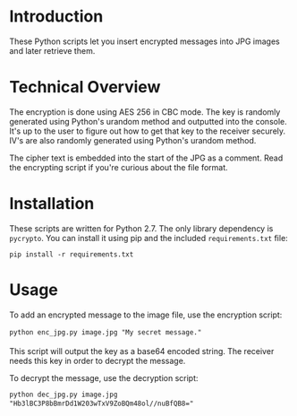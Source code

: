 Introduction
============

These Python scripts let you insert encrypted messages into JPG images and later retrieve them.

Technical Overview
==================

The encryption is done using AES 256 in CBC mode. The key is randomly generated using Python's urandom method and outputted into the console. It's up to the user to figure out how to get that key to the receiver securely. IV's are also randomly generated using Python's urandom method.

The cipher text is embedded into the start of the JPG as a comment. Read the encrypting script if you're curious about the file format.

Installation
============

These scripts are written for Python 2.7. The only library dependency is `pycrypto`. You can install it using pip and the included `requirements.txt` file:

    pip install -r requirements.txt

Usage
=====

To add an encrypted message to the image file, use the encryption script:

    python enc_jpg.py image.jpg "My secret message."

This script will output the key as a base64 encoded string. The receiver needs this key in order to decrypt the message.

To decrypt the message, use the decryption script:

    python dec_jpg.py image.jpg "Hb3lBC3P8bBmrDd1W203wTxV9ZoBQm48ol//nuBfQB8="
